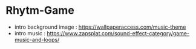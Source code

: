 # Rhytm-Game

- intro background image : https://wallpaperaccess.com/music-theme <br>
- intro music : https://www.zapsplat.com/sound-effect-category/game-music-and-loops/
